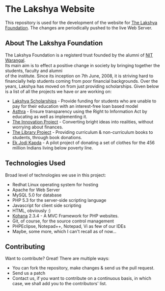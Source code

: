 The Lakshya Website
===========

This repository is used for the development of the website for 
[The Lakshya Foundation](http://www.thelakshyafoundation.org/). The changes are periodically
 pushed to the live Web Server.


About The Lakshya Foundation
-------

The Lakshya Foundation is a registerd trust founded by the alumni of [NIT Warangal](http://www.nitw.ac.in/).  
Its main aim is to effect a positive change in society by bringing together the students, faculty and alumni  
of the institute. Since its inception on 7th June, 2008, it is striving hard to financially help students 
coming from poor financial backgrounds. Over the years, Lakshya has moved on from just providing scholarships.
Given below is a list of all the projects we have or are working on:

* [Lakshya Scholarships](http://www.thelakshyafoundation.org/scholarships) - Provide funding for students 
who are unable to pay for their education with an interest-free loan based model
* [Asthra](http://www.theasthra.org/) - Ensure transparency using the Right to Information Act by educating as well
as implementing it.
* [The Innovation Project](http://www.thelakshyafoundation.org/innovation) - Converting bright ideas into realities,
 without worrying about finances.
* [The Library Project](http://www.thelakshyafoundation.org/library) - Providing curriculum & non-curriculum books to students,
through book donations.
* [Ek Jodi Kapda](http://www.thelakshyafoundation.org/ekjodikapda) - A pilot project of donating a set of clothes for 
the 456 million Indians living below poverty line.


Technologies Used
------------
Broad level of technologies we use in this project:

* Redhat Linux operating system for hosting
* Apache for Web Server
* MySQL 5.0 for database
* PHP 5.3 for the server-side scripting language
* Javascript for client side scripting
* HTML, obviously :)
* [Kohana](http://www.kohanaframework.org/) 2.3.4 - A MVC Framework for PHP websites.
* Git, of course, for the source control management
* PHPEclipse, Notepad++, Notepad, Vi as few of our IDEs
* Maybe, some more, which I can't recall as of now...

Contributing
------------

Want to contribute? Great! There are multiple ways:

* You can fork the repository, make changes & send us the pull request.
* Send us a patch
* Contact us, if you want to contribute on a continuous basis, in which case, we shall add
you to the contributors' list.
